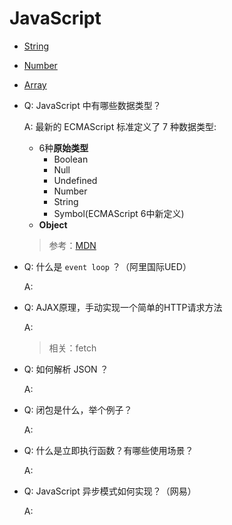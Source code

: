 # JavaScript

- [String](/javascript/string)
- [Number](/javascript/number)
- [Array](/javascript/array)

- Q: JavaScript 中有哪些数据类型？

  A:
  最新的 ECMAScript 标准定义了 7 种数据类型:
  - 6种**原始类型**
    - Boolean
    - Null
    - Undefined
    - Number
    - String
    - Symbol(ECMAScript 6中新定义)
  - **Object**

  > 参考：[MDN](https://developer.mozilla.org/zh-CN/docs/Web/JavaScript/Data_structures)

- Q: 什么是 `event loop` ？（阿里国际UED）

  A:

- Q: AJAX原理，手动实现一个简单的HTTP请求方法

  A:

  > 相关：fetch

- Q: 如何解析 JSON ？

  A:

- Q: 闭包是什么，举个例子？

  A:

- Q: 什么是立即执行函数？有哪些使用场景？

  A:

- Q: JavaScript 异步模式如何实现？（网易）

  A: